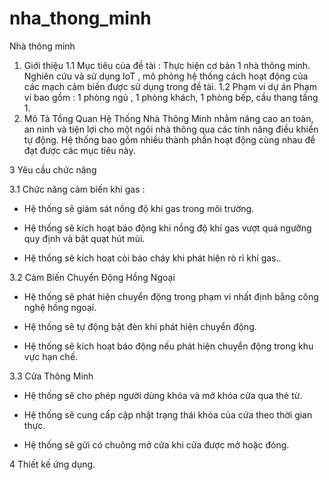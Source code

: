 # nha_thong_minh

Nhà thông minh
1. Giới thiệu
1.1 Mục tiêu của đề tài :
   Thực hiện cơ bản 1 nhà thông minh. Nghiên cứu và sử dụng IoT , mô phỏng hệ thống cách hoạt động của các mạch cảm biến được sử dụng trong đề tài.
1.2 Phạm vi dự án 
  Phạm vi bao gồm : 1 phòng ngủ , 1 phòng khách, 1 phòng bếp, cầu thang tầng 1.
2. Mô Tả Tổng Quan
Hệ Thống Nhà Thông Minh nhằm nâng cao an toàn, an ninh và tiện lợi cho một ngôi nhà thông qua các tính năng  điều khiển tự động. Hệ thống bao gồm nhiều thành phần hoạt động cùng nhau để đạt được các mục tiêu này.

3 Yêu cầu chức năng

3.1 Chức năng cảm biến khí gas :
- Hệ thống sẽ giám sát nồng độ khí gas trong môi trường.

- Hệ thống sẽ kích hoạt báo động khi nồng độ khí gas vượt quá ngưỡng quy định và bật quạt hút mùi.

- Hệ thống sẽ kích hoạt còi báo cháy  khi phát hiện rò rỉ khí gas..

3.2 Cảm Biến Chuyển Động Hồng Ngoại
- Hệ thống sẽ phát hiện chuyển động trong phạm vi nhất định bằng công nghệ hồng ngoại.

- Hệ thống sẽ tự động bật đèn khi phát hiện chuyển động.

- Hệ thống sẽ kích hoạt báo động nếu phát hiện chuyển động trong khu vực hạn chế.


3.3 Cửa Thông Minh
- Hệ thống sẽ cho phép người dùng khóa và mở khóa cửa qua thẻ từ.
  

- Hệ thống sẽ cung cấp cập nhật trạng thái khóa của cửa theo thời gian thực.

- Hệ thống sẽ gửi có chuông mở cửa khi cửa được mở hoặc đóng.

4 Thiết kế ứng dụng.
